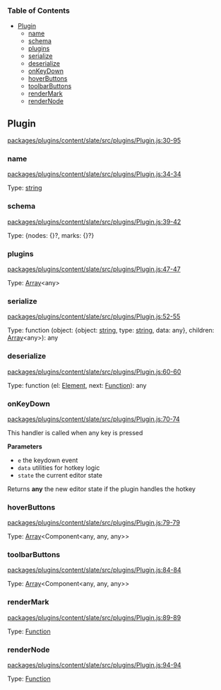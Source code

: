 <!-- Generated by documentation.js. Update this documentation by updating the source code. -->

### Table of Contents

-   [Plugin][1]
    -   [name][2]
    -   [schema][3]
    -   [plugins][4]
    -   [serialize][5]
    -   [deserialize][6]
    -   [onKeyDown][7]
    -   [hoverButtons][8]
    -   [toolbarButtons][9]
    -   [renderMark][10]
    -   [renderNode][11]

## Plugin

[packages/plugins/content/slate/src/plugins/Plugin.js:30-95][12]

### name

[packages/plugins/content/slate/src/plugins/Plugin.js:34-34][13]

Type: [string][14]

### schema

[packages/plugins/content/slate/src/plugins/Plugin.js:39-42][15]

Type: {nodes: {}?, marks: {}?}

### plugins

[packages/plugins/content/slate/src/plugins/Plugin.js:47-47][16]

Type: [Array][17]&lt;any>

### serialize

[packages/plugins/content/slate/src/plugins/Plugin.js:52-55][18]

Type: function (object: {object: [string][14], type: [string][14], data: any}, children: [Array][17]&lt;any>): any

### deserialize

[packages/plugins/content/slate/src/plugins/Plugin.js:60-60][19]

Type: function (el: [Element][20], next: [Function][21]): any

### onKeyDown

[packages/plugins/content/slate/src/plugins/Plugin.js:70-74][22]

This handler is called when any key is pressed

**Parameters**

-   `e`  the keydown event
-   `data`  utilities for hotkey logic
-   `state`  the current editor state

Returns **any** the new editor state if the plugin handles the hotkey

### hoverButtons

[packages/plugins/content/slate/src/plugins/Plugin.js:79-79][23]

Type: [Array][17]&lt;Component&lt;any, any, any>>

### toolbarButtons

[packages/plugins/content/slate/src/plugins/Plugin.js:84-84][24]

Type: [Array][17]&lt;Component&lt;any, any, any>>

### renderMark

[packages/plugins/content/slate/src/plugins/Plugin.js:89-89][25]

Type: [Function][21]

### renderNode

[packages/plugins/content/slate/src/plugins/Plugin.js:94-94][26]

Type: [Function][21]

[1]: #plugin

[2]: #name

[3]: #schema

[4]: #plugins

[5]: #serialize

[6]: #deserialize

[7]: #onkeydown

[8]: #hoverbuttons

[9]: #toolbarbuttons

[10]: #rendermark

[11]: #rendernode

[12]: https://github.com/nolandg/editor/blob/105566a5308e970c5247e44c906cd50a4b377509/packages/plugins/content/slate/src/plugins/Plugin.js#L30-L95 "Source code on GitHub"

[13]: https://github.com/nolandg/editor/blob/105566a5308e970c5247e44c906cd50a4b377509/packages/plugins/content/slate/src/plugins/Plugin.js#L34-L34 "Source code on GitHub"

[14]: https://developer.mozilla.org/docs/Web/JavaScript/Reference/Global_Objects/String

[15]: https://github.com/nolandg/editor/blob/105566a5308e970c5247e44c906cd50a4b377509/packages/plugins/content/slate/src/plugins/Plugin.js#L39-L42 "Source code on GitHub"

[16]: https://github.com/nolandg/editor/blob/105566a5308e970c5247e44c906cd50a4b377509/packages/plugins/content/slate/src/plugins/Plugin.js#L47-L47 "Source code on GitHub"

[17]: https://developer.mozilla.org/docs/Web/JavaScript/Reference/Global_Objects/Array

[18]: https://github.com/nolandg/editor/blob/105566a5308e970c5247e44c906cd50a4b377509/packages/plugins/content/slate/src/plugins/Plugin.js#L52-L55 "Source code on GitHub"

[19]: https://github.com/nolandg/editor/blob/105566a5308e970c5247e44c906cd50a4b377509/packages/plugins/content/slate/src/plugins/Plugin.js#L60-L60 "Source code on GitHub"

[20]: https://developer.mozilla.org/docs/Web/API/Element

[21]: https://developer.mozilla.org/docs/Web/JavaScript/Reference/Statements/function

[22]: https://github.com/nolandg/editor/blob/105566a5308e970c5247e44c906cd50a4b377509/packages/plugins/content/slate/src/plugins/Plugin.js#L70-L74 "Source code on GitHub"

[23]: https://github.com/nolandg/editor/blob/105566a5308e970c5247e44c906cd50a4b377509/packages/plugins/content/slate/src/plugins/Plugin.js#L79-L79 "Source code on GitHub"

[24]: https://github.com/nolandg/editor/blob/105566a5308e970c5247e44c906cd50a4b377509/packages/plugins/content/slate/src/plugins/Plugin.js#L84-L84 "Source code on GitHub"

[25]: https://github.com/nolandg/editor/blob/105566a5308e970c5247e44c906cd50a4b377509/packages/plugins/content/slate/src/plugins/Plugin.js#L89-L89 "Source code on GitHub"

[26]: https://github.com/nolandg/editor/blob/105566a5308e970c5247e44c906cd50a4b377509/packages/plugins/content/slate/src/plugins/Plugin.js#L94-L94 "Source code on GitHub"
